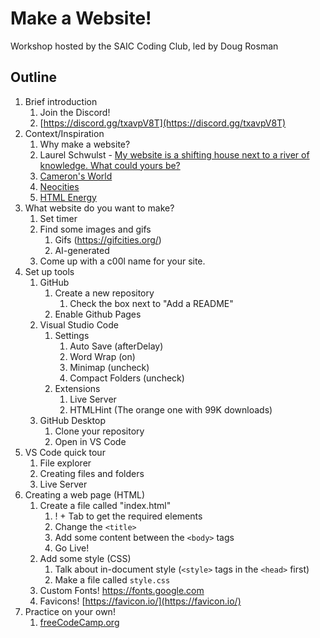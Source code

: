 # Make a Website!

Workshop hosted by the SAIC Coding Club, led by Doug Rosman

## Outline

1. Brief introduction
   1. Join the Discord!
   2. [https://discord.gg/txavpV8T](https://discord.gg/txavpV8T)
2. Context/Inspiration
   1. Why make a website?
   2. Laurel Schwulst - [My website is a shifting house next to a river of knowledge. What could yours be?](https://thecreativeindependent.com/essays/laurel-schwulst-my-website-is-a-shifting-house-next-to-a-river-of-knowledge-what-could-yours-be/)
   3. [Cameron's World](https://www.cameronsworld.net/)
   4. [Neocities](https://neocities.org/)
   5. [HTML Energy](https://html.energy/)
3. What website do you want to make?
   1. Set timer
   2. Find some images and gifs
      1. Gifs (https://gifcities.org/)
      2. AI-generated
   3. Come up with a c00l name for your site.
4. Set up tools
   1. GitHub
      1. Create a new repository
         1. Check the box next to "Add a README"
      2. Enable Github Pages
   2. Visual Studio Code
      1. Settings
         1. Auto Save (afterDelay)
         2. Word Wrap (on)
         3. Minimap (uncheck)
         4. Compact Folders (uncheck)
      2. Extensions
         1. Live Server
         2. HTMLHint (The orange one with 99K downloads)
   3. GitHub Desktop
      1. Clone your repository
      2. Open in VS Code
5. VS Code quick tour
   1. File explorer
   2. Creating files and folders
   3. Live Server
6. Creating a web page (HTML)
   1. Create a file called "index.html"
      1. ! + Tab to get the required elements
      2. Change the `<title>`
      3. Add some content between the `<body>` tags
      4. Go Live!
   2. Add some style (CSS)
      1. Talk about in-document style (`<style>` tags in the `<head>` first)
      2. Make a file called `style.css`
   3. Custom Fonts! https://fonts.google.com
   4. Favicons! [https://favicon.io/](https://favicon.io/)
7. Practice on your own!
   1. [freeCodeCamp.org](https://www.freecodecamp.org/)